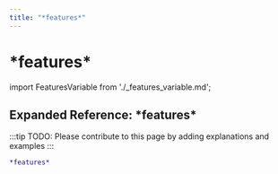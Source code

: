 ```yaml
---
title: "*features*"
---
```


# \*features\*

import FeaturesVariable from './_features_variable.md';

<FeaturesVariable />

## Expanded Reference: \*features\*

:::tip
TODO: Please contribute to this page by adding explanations and examples
:::

```lisp
*features*
```
